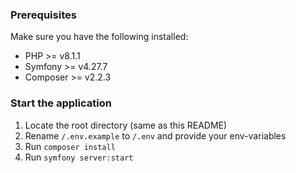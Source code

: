 ### Prerequisites

Make sure you have the following installed:

* PHP >= v8.1.1
* Symfony >= v4.27.7
* Composer >= v2.2.3

### Start the application

1. Locate the root directory (same as this README)
2. Rename `/.env.example` to `/.env` and provide your env-variables
3. Run `composer install`
4. Run `symfony server:start`
